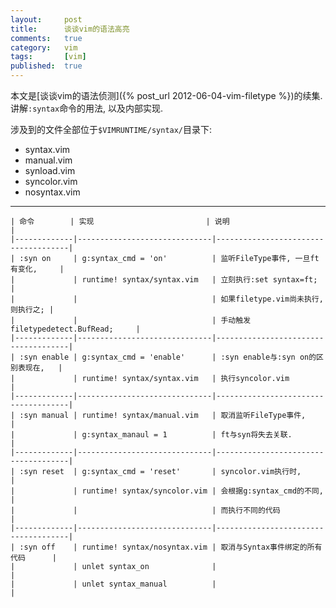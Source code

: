 ```yaml
---
layout:     post
title:      谈谈vim的语法高亮
comments:   true
category:   vim
tags:       [vim]
published:  true
---
```


本文是[谈谈vim的语法侦测]({% post_url 2012-06-04-vim-filetype %})的续集.
讲解`:syntax`命令的用法, 以及内部实现.


涉及到的文件全部位于`$VIMRUNTIME/syntax/`目录下:

- syntax.vim
- manual.vim
- synload.vim
- syncolor.vim
- nosyntax.vim

----

    | 命令        | 实现                         | 说明                                |
    |-------------|------------------------------|-------------------------------------|
    | :syn on     | g:syntax_cmd = 'on'          | 监听FileType事件, 一旦ft有变化,     |
    |             | runtime! syntax/syntax.vim   | 立刻执行:set syntax=ft;             |
    |             |                              | 如果filetype.vim尚未执行, 则执行之; |
    |             |                              | 手动触发filetypedetect.BufRead;     |
    |-------------|------------------------------|-------------------------------------|
    | :syn enable | g:syntax_cmd = 'enable'      | :syn enable与:syn on的区别表现在,   |
    |             | runtime! syntax/syntax.vim   | 执行syncolor.vim                    |
    |-------------|------------------------------|-------------------------------------|
    | :syn manual | runtime! syntax/manual.vim   | 取消监听FileType事件,               |
    |             | g:syntax_manaul = 1          | ft与syn将失去关联.                  |
    |-------------|------------------------------|-------------------------------------|
    | :syn reset  | g:syntax_cmd = 'reset'       | syncolor.vim执行时,                 |
    |             | runtime! syntax/syncolor.vim | 会根据g:syntax_cmd的不同,           |
    |             |                              | 而执行不同的代码                    |
    |-------------|------------------------------|-------------------------------------|
    | :syn off    | runtime! syntax/nosyntax.vim | 取消与Syntax事件绑定的所有代码      |
    |             | unlet syntax_on              |                                     |
    |             | unlet syntax_manual          |                                     |
